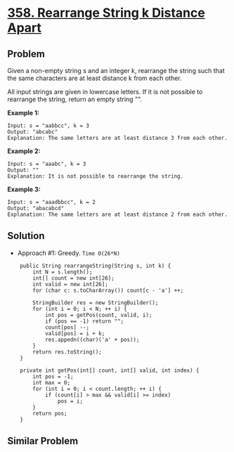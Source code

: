 # <a href='https://leetcode.com/problems/rearrange-string-k-distance-apart/'>358. Rearrange String k Distance Apart</a>

## Problem
Given a non-empty string s and an integer k, rearrange the string such that the same characters are at least distance k from each other.

All input strings are given in lowercase letters. If it is not possible to rearrange the string, return an empty string "".

<strong>Example 1:</strong>
```
Input: s = "aabbcc", k = 3
Output: "abcabc" 
Explanation: The same letters are at least distance 3 from each other.
```
<strong>Example 2:</strong>
```
Input: s = "aaabc", k = 3
Output: "" 
Explanation: It is not possible to rearrange the string.
```
<strong>Example 3:</strong>
```
Input: s = "aaadbbcc", k = 2
Output: "abacabcd"
Explanation: The same letters are at least distance 2 from each other.
```

## Solution
- Approach #1: Greedy. ```Time O(26*N)```
```
    public String rearrangeString(String s, int k) {
        int N = s.length();
        int[] count = new int[26];
        int valid = new int[26];
        for (char c: s.toCharArray()) count[c - 'a'] ++;
        
        StringBuilder res = new StringBuilder();
        for (int i = 0; i < N; ++ i) {
            int pos = getPos(count, valid, i);
            if (pos == -1) return "";
            count[pos] --;
            valid[pos] = i + k;
            res.appedn((char)('a' + pos));
        }
        return res.toString();
    }
    
    private int getPos(int[] count, int[] valid, int index) {
        int pos = -1;
        int max = 0;
        for (int i = 0; i < count.length; ++ i) {
            if (count[i] > max && valid[i] >= index)
                pos = i;
        }
        return pos;
    }
```

## Similar Problem
